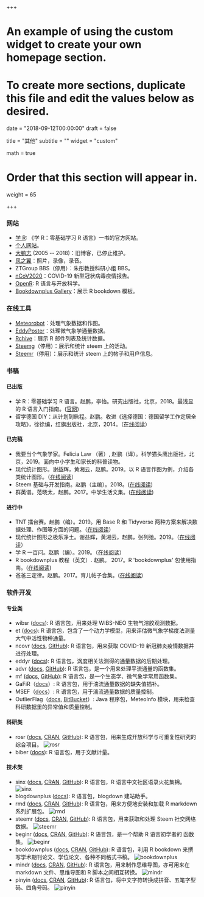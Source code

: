 +++
# An example of using the custom widget to create your own homepage section.
# To create more sections, duplicate this file and edit the values below as desired.

date = "2018-09-12T00:00:00"
draft = false

title = "其他"
subtitle = ""
widget = "custom"

math = true

# Order that this section will appear in.
weight = 65

+++

### 网站

- [学 R](https://xuer.pzhao.org/): 《学 R：零基础学习 R 语言》一书的官方网站。
- [个人网站](https://pzhao.org)。
- [大鹏志](http://dapengde.com) (2005 -- 2018)：旧博客，已停止维护。
- [风之翼](https://gallery.pzhao.org)：照片，录像，录音。
- ZTGroup BBS（停用）：朱彤教授科研小组 BBS。
- [nCoV2020](https://ncov2020.org)：COVID-19 新型冠状病毒疫情报告。
- [OpenR](https://openr.pzhao.org/): R 语言与开放科学。
- [Bookdownplus Gallery](https://bookdownplus.pzhao.org/)：展示 R bookdown 模板。

### 在线工具

- [Meteorobot](https://sciwis.shinyapps.io/meteorobot/)：处理气象数据和作图。
- [EddyPoster](https://sciwis.shinyapps.io/eddyposter/)：处理微气象学通量数据。 
- [Rchive](https://sciwis.shinyapps.io/rchive/)：展示 R 邮件列表及统计数据。
- [Steemg](http://ec2-35-157-142-69.eu-central-1.compute.amazonaws.com:3838/myapp/)（停用）：展示和统计 steem 上的活动。
- [Steemr](https://pzhao.shinyapps.io/steemr/)（停用）：展示和统计 steem 上的帖子和用户信息。

### 书稿

#### 已出版
- 学 R：零基础学习 R 语言。赵鹏，李怡。研究出版社，北京，2018。最浅显的 R 语言入门指南。([官网](https://xuer.pzhao.org/))
- 留学德国 DIY：从计划到启程。赵鹏。收进《选择德国：德国留学工作定居全攻略》，徐徐编，红旗出版社，北京，2014。（[在线阅读](https://weread.qq.com/web/reader/aea327205df1c2aea6eed14ka87322c014a87ff679a21ea)）

#### 已完稿
- 我要当个气象学家。Felicia Law （著）, 赵鹏（译）。科学猫头鹰出版社，北京，2019。面向中小学生和家长的科普读物。
- 现代统计图形。谢益辉，黄湘云，赵鹏。2019。以 R 语言作图为例，介绍各类统计图形。（[在线阅读](https://msg-book.netlify.com/)）
- Steem 基础与开发指南。赵鹏（主编）。2018。([在线阅读](https://bookdown.org/baydap/steemh))
- 群英谱。范晓太，赵鹏。2017。中学生活文集。([在线阅读](https://bookdown.org/baydap/qyp/))

#### 进行中
- TNT 擂台赛。赵鹏（编）。2019。用 Base R 和 Tidyverse 两种方案来解决数据处理、作图等方面的问题。（[在线阅读](https://pzhaonet.github.io/btcookbook/)）
- 现代统计图形之极乐净土。谢益辉，黄湘云，赵鹏，张列弛。2019。（[在线阅读](https://pzhaonet.github.io/msgtv/)）
- 学 R 一百问。赵鹏（编）。2019。（[在线阅读](https://pzhao.org/book/r100q/)）
- R bookdownplus 教程（英文）. 赵鹏。 2017。R 'bookdownplus' 包使用指南。([在线阅读](https://bookdown.org/baydap/bookdownplus/))
- 爸爸三定律。赵鹏。2017。育儿帖子合集。([在线阅读](https://bookdown.org/baydap/papasdiary/))

### 软件开发

#### 专业类
- wibsr ([docs](https://pzhao.org/pkg/wibsr)): R 语言包，用来处理 WIBS-NEO 生物气溶胶观测数据。
- et ([docs](https://pzhao.org/pkg/et)): R 语言包，包含了一个动力学模型，用来评估微气象学梯度法测量大气中活性物种通量。
- ncovr ([docs](https://pzhao.org/pkg/ncovr), [GitHub](https://github.com/pzhaonet/ncovr)): R 语言包，用来获取 COVID-19 新冠肺炎疫情数据并进行处理。
- eddyr ([docs](https://pzhao.org/pkg/eddyr)): R 语言包，涡度相关法测得的通量数据的后期处理。
- advr ([docs](https://pzhao.org/pkg/advr), [GitHub](https://github.com/pzhaonet/advr)): R 语言包，是一个用来处理平流通量的函数集。
- mf ([docs](https://pzhao.org/pkg/mf), [GitHub](https://github.com/pzhaonet/mf)): R 语言包，是一个生态学、微气象学常用函数集。
- GaFiR（[docs](https://www.bayceer.uni-bayreuth.de/mm/de/software/software/software_dl.php?id_obj=124194)）: R 语言包，用于湍流通量数据的缺失值插补。
- MSEF（[docs](https://epub.uni-bayreuth.de/1759/)）: R 语言包，用于湍流通量数据的质量控制。
- OutlierFlag（[docs](http://meteothink.org/products/outlierflag.html), [BitBucket](https://bitbucket.org/yaqiang/outlierflag)）: Java 程序包，MeteoInfo 模块，用来检查科研数据里的异常值和质量控制。

#### 科研类
- rosr ([docs](https://pzhao.org/pkg/rosr), [CRAN](https://CRAN.R-project.org/package=rosr), [GitHub](https://github.com/pzhaonet/rosr)): R 语言包，用来生成开放科学与可重复性研究的综合项目。
![rosr](http://cranlogs.r-pkg.org/badges/grand-total/rosr)
- biber ([docs](https://pzhao.org/pkg/biber)): R 语言包，用于文献计量。

#### 技术类
- sinx ([docs](https://pzhao.org/pkg/sinx), [CRAN](https://CRAN.R-project.org/package=sinx), [GitHub](https://github.com/pzhaonet/sinx)): R 语言包，R 语言中文社区语录火花集锦。
![sinx](http://cranlogs.r-pkg.org/badges/grand-total/sinx)
- blogdownplus ([docs](https://pzhao.org/pkg/blogdownplus)): R 语言包，blogdown 建站助手。
- rmd ([docs](https://pzhao.org/pkg/rmd), [CRAN](https://CRAN.R-project.org/package=rmd), [GitHub](https://github.com/pzhaonet/rmd)): R 语言包，用来方便地安装和加载 R markdown 系列扩展包。
![rmd](http://cranlogs.r-pkg.org/badges/grand-total/rmd)
- steemr ([docs](https://pzhao.org/pkg/steemr), [CRAN](https://CRAN.R-project.org/package=steemr), [GitHub](https://github.com/pzhaonet/steemr)): R 语言包，用来获取和处理 Steem 社交网络数据。
![steemr](https://cranlogs.r-pkg.org/badges/grand-total/steemr)
- beginr ([docs](https://pzhao.org/pkg/beginr), [CRAN](https://CRAN.R-project.org/package=beginr), [GitHub](https://github.com/pzhaonet/beginr)): R 语言包，是一个帮助 R 语言初学者的 函数集。
![beginr](http://cranlogs.r-pkg.org/badges/grand-total/beginr)
- bookdownplus ([docs](https://pzhao.org/pkg/bookdownplus), [CRAN](https://CRAN.R-project.org/package=bookdownplus), [GitHub](https://github.com/pzhaonet/bookdownplus)): R 语言包，利用 R bookdown 来撰写学术期刊论文、学位论文、各种不同格式书稿。 
![bookdownplus](http://cranlogs.r-pkg.org/badges/grand-total/bookdownplus)
- mindr ([docs](https://pzhao.org/pkg/mindr), [CRAN](https://CRAN.R-project.org/package=mindr), [GitHub](https://github.com/pzhaonet/mindr)): R 语言包，用来制作思维导图，亦可用来在 markdown 文件、思维导图和 R 脚本之间相互转换。
![mindr](http://cranlogs.r-pkg.org/badges/grand-total/mindr)
- pinyin ([docs](https://pzhao.org/pkg/pinyin), [CRAN](https://CRAN.R-project.org/package=pinyin), [GitHub](https://github.com/pzhaonet/pinyin)): R 语言包，将中文字符转换成拼音、五笔字型码、四角号码。
![pinyin](http://cranlogs.r-pkg.org/badges/grand-total/pinyin)
